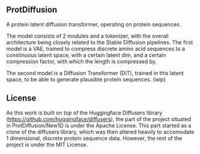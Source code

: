 ## ProtDiffusion

A protein latent diffusion transformer, operating on protein sequences.

The model consists of 2 modules and a tokenizer, with the overall architecture being closely related to the Stable Diffusion pipelines.
The first model is a VAE, trained to compress discrete amino acid sequences to a constinuous latent space, with a certain latent dim, and a certain compression factor, with which the length is compressed by.

The second model is a Diffusion Transformer (DiT), trained in this latent space, to be able to generate plausible protein sequences. (wip)


## License

As this work is built on top of the Huggingface Diffusers library (https://github.com/huggingface/diffusers), the part of the project situated in ProtDiffusion/New1D is under the Apache License. This part started as a clone of the diffusers library, which was then altered heavily to accomodate 1 dimensional, discrete protein sequence data. However, the rest of the project is under the MIT License.